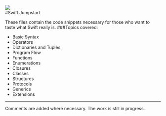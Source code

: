 <img src = "http://rack.1.mshcdn.com/media/ZgkyMDE0LzA3LzEyLzJhL3N3aWZ0bG9nb2hlLjU3NzBhLmpwZwpwCXRodW1iCTk1MHg1MzQjCmUJanBn/99456315/0f8/swift-logo-hero.jpg" />
<br>
#Swift Jumpstart

These files contain the code snippets necessary for those who want to taste what Swift really is.
###Topics covered:
* Basic Syntax
* Operators
* Dictionaries and Tuples
* Program Flow
* Functions
* Enumerations
* Closures
* Classes
* Structures
* Protocols
* Generics
* Extensions

---
Comments are added where necessary. The work is still in progress.
